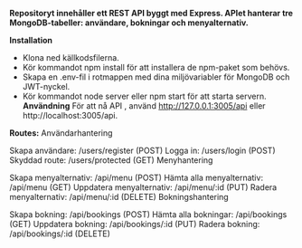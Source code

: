 **Repositoryt innehåller ett REST API byggt med Express. APIet hanterar tre MongoDB-tabeller: användare, bokningar och menyalternativ.**

**Installation**
- Klona ned källkodsfilerna.
- Kör kommandot npm install för att installera de npm-paket som behövs.
- Skapa en .env-fil i rotmappen med dina miljövariabler för MongoDB och JWT-nyckel.
- Kör kommandot node server eller npm start för att starta servern.
**Användning**
För att nå API
, använd http://127.0.0.1:3005/api eller http://localhost:3005/api.

**Routes:**
Användarhantering

Skapa användare: /users/register (POST)
Logga in: /users/login (POST)
Skyddad route: /users/protected (GET)
Menyhantering

Skapa menyalternativ: /api/menu (POST)
Hämta alla menyalternativ: /api/menu (GET)
Uppdatera menyalternativ: /api/menu/:id (PUT)
Radera menyalternativ: /api/menu/:id (DELETE)
Bokningshantering

Skapa bokning: /api/bookings (POST)
Hämta alla bokningar: /api/bookings (GET)
Uppdatera bokning: /api/bookings/:id (PUT)
Radera bokning: /api/bookings/:id (DELETE)
